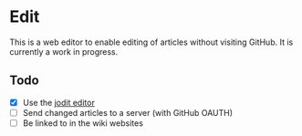 # Edit

This is a web editor to enable editing of articles without visiting GitHub. It is currently a work in progress.

## Todo

- [x] Use the [jodit editor](https://github.com/xdan/jodit)
- [ ] Send changed articles to a server (with GitHub OAUTH)
- [ ] Be linked to in the wiki websites
